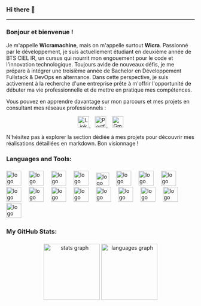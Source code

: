 ### Hi there 👋

---

### Bonjour et bienvenue !

Je m'appelle **Wicramachine**, mais on m'appelle surtout **Wicra**. Passionné par le développement, je suis actuellement étudiant en deuxième année de BTS CIEL IR, un cursus qui nourrit mon engouement pour le code et l'innovation technologique. Toujours avide de nouveaux défis, je me prépare à intégrer une troisième année de Bachelor en Développement Fullstack & DevOps en alternance. Dans cette perspective, je suis activement à la recherche d'une entreprise prête à m'offrir l'opportunité de débuter ma vie professionnelle et de mettre en pratique mes compétences.

Vous pouvez en apprendre davantage sur mon parcours et mes projets en consultant mes réseaux professionnels :
<p align="center">
  <a href="https://www.linkedin.com/in/wicramachine/">
    <img src="https://cdn.jsdelivr.net/gh/devicons/devicon/icons/linkedin/linkedin-original.svg" width="30" alt="LinkedIn" />
  </a>
  &nbsp;&nbsp;
  <a href="https://wicramachine.netlify.app">
    <img src="https://img.shields.io/badge/Portfolio-Visiter-blue" width="30" alt="Portfolio" />
  </a>
  &nbsp;&nbsp;
  <a href="mailto:wicramachine@gmail.com">
    <img src="https://cdn.jsdelivr.net/npm/simple-icons@v5/icons/gmail.svg" width="30" alt="Gmail" />
  </a>
</p>


N'hésitez pas à explorer la section dédiée à mes projets pour découvrir mes réalisations détaillées en markdown. Bon visionnage !


### Languages and Tools:

###

<div align="left"> 
  <img src="https://cdn.jsdelivr.net/gh/devicons/devicon/icons/cplusplus/cplusplus-original.svg" height="40" alt="logo C++" /> <img width="12" /> 
  <img src="https://cdn.jsdelivr.net/gh/devicons/devicon/icons/python/python-original.svg" height="40" alt="logo Python" /> <img width="12" /> 
  <img src="https://cdn.jsdelivr.net/gh/devicons/devicon/icons/html5/html5-original.svg" height="40" alt="logo HTML5" /> <img width="12" /> 
  <img src="https://cdn.jsdelivr.net/gh/devicons/devicon/icons/css3/css3-original.svg" height="40" alt="logo CSS3" /> <img width="12" /> 
  <img src="https://cdn.jsdelivr.net/gh/devicons/devicon/icons/javascript/javascript-original.svg" height="35" alt="logo JavaScript" /> <img width="12" /> 
  <img src="https://cdn.jsdelivr.net/gh/devicons/devicon/icons/php/php-original.svg" height="40" alt="logo PHP" /> <img width="12" /> 
  <img src="https://cdn.jsdelivr.net/gh/devicons/devicon/icons/nextjs/nextjs-original.svg" height="40" alt="logo Next.js" /> <img width="12" /> 
  <img src="https://cdn.jsdelivr.net/gh/devicons/devicon/icons/react/react-original.svg" height="40" alt="logo React" /> <img width="12" /> 
  <img src="https://cdn.jsdelivr.net/gh/devicons/devicon/icons/git/git-original.svg" height="40" alt="logo Git" /> <img width="12" /> 
  <img src="https://cdn.jsdelivr.net/gh/devicons/devicon/icons/linux/linux-original.svg" height="40" alt="logo Linux" /> <img width="12" /> 
  <img src="https://cdn.jsdelivr.net/gh/devicons/devicon/icons/bash/bash-original.svg" height="40" alt="logo Bash" /> <img width="12" />
  <img src="https://cdn.jsdelivr.net/gh/devicons/devicon/icons/docker/docker-original.svg" height="40" alt="logo Docker" /> <img width="12" /> 
  <img src="https://cdn.jsdelivr.net/gh/devicons/devicon/icons/flutter/flutter-original.svg" height="40" alt="logo Flutter" /> <img width="12" /> 
  <img src="https://cdn.jsdelivr.net/gh/devicons/devicon/icons/apache/apache-original.svg" height="40" alt="logo Apache" /> <img width="12" /> 
  <img src="https://cdn.jsdelivr.net/gh/devicons/devicon/icons/debian/debian-original.svg" height="40" alt="logo Debian" /> <img width="12" /> 
  <img src="https://upload.wikimedia.org/wikipedia/commons/6/6a/Proxmox_Logo.svg" height="40" alt="logo Proxmox" /> <img width="12" /> 
  <img src="https://cdn.jsdelivr.net/npm/simple-icons@v5/icons/grafana.svg" height="40" alt="logo Grafana" /> <img width="12" />
</div>


### My GitHub Stats:

###

<div align="center">
  <img src="https://github-readme-stats.vercel.app/api?username=wicra&hide_title=true&hide_rank=false&show_icons=true&include_all_commits=true&count_private=true&disable_animations=false&theme=calm&locale=en&hide_border=false" height="150" alt="stats graph"  />
  <img src="https://github-readme-stats.vercel.app/api/top-langs?username=wicra&locale=en&hide_title=false&layout=compact&card_width=320&langs_count=4&theme=calm&hide_border=false" height="150" alt="languages graph"  />
</div>
